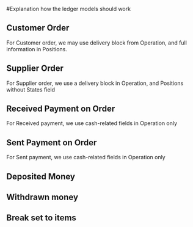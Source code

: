 #Explanation how the ledger models should work

## Customer Order

For Customer order, we may use delivery block from Operation, and full information
in Positions.

## Supplier Order

For Supplier order, we use a delivery block in Operation, and Positions without 
States field

## Received Payment on Order

For Received payment, we use cash-related fields in Operation only

## Sent Payment on Order

For Sent payment, we use cash-related fields in Operation only

## Deposited Money


## Withdrawn money
## Break set to items